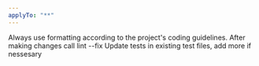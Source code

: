 ```yaml
---
applyTo: "**"
---
```


Always use formatting according to the project's coding guidelines.
After making changes call lint --fix
Update tests in existing test files, add more if nessesary
